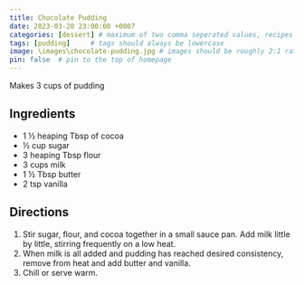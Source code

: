 ```yaml
---
title: Chocolate Pudding
date: 2023-03-20 23:00:00 +0007 
categories: [dessert] # maximum of two comma seperated values, recipes are organized in folders based on the category
tags: [pudding]     # tags should always be lowercase
image: \images\chocolate-pudding.jpg # images should be roughly 2:1 ratio
pin: false  # pin to the top of homepage
---
```


Makes 3 cups of pudding

## Ingredients

* 1 &frac12; heaping Tbsp of cocoa
* &frac12; cup sugar
* 3 heaping Tbsp flour
* 3 cups milk
* 1 &frac12; Tbsp butter
* 2 tsp vanilla


## Directions

1. Stir sugar, flour, and cocoa together in a small sauce pan. Add milk little by little, stirring frequently on a low heat.
2. When milk is all added and pudding has reached desired consistency, remove from heat and add butter and vanilla.
3. Chill or serve warm.



